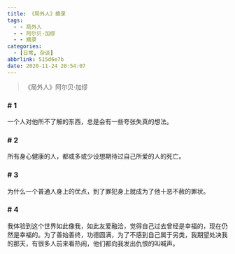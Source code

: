 ```yaml
---
title: 《局外人》摘录
tags:
  - - 局外人
  - - 阿尔贝·加缪
  - - 摘录
categories:
  - [日常, 杂谈]
abbrlink: 515d6e7b
date: 2020-11-24 20:54:07
---
```


> 《局外人》阿尔贝·加缪

### # 1

一个人对他所不了解的东西，总是会有一些夸张失真的想法。

### # 2

所有身心健康的人，都或多或少设想期待过自己所爱的人的死亡。

### # 3

为什么一个普通人身上的优点，到了罪犯身上就成为了他十恶不赦的罪状。

### # 4

我体验到这个世界如此像我，如此友爱融洽，觉得自己过去曾经是幸福的，现在仍然是幸福的。为了善始善终，功德圆满，为了不感到自己属于另类，我期望处决我的那天，有很多人前来看热闹，他们都向我发出仇恨的叫喊声。